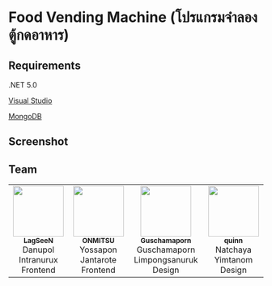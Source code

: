 # Food Vending Machine (โปรแกรมจำลองตู้กดอาหาร)


## Requirements

.NET 5.0

[Visual Studio](https://visualstudio.microsoft.com/)

[MongoDB](https://www.mongodb.com/)

## Screenshot



## Team
<table>
  <tr>
    <td align="center"><a href="https://github.com/LagSeeN"><img src="https://avatars1.githubusercontent.com/u/19259262?v=4" width="100px;" alt=""/><br /><sub><b>LagSeeN</b></sub></a><br />Danupol Intranurux<br />Frontend</td>
    <td align="center"><a href="https://github.com/ONMITSU"><img src="https://avatars1.githubusercontent.com/u/34770624?v=4" width="100px;" alt=""/><br /><sub><b>ONMITSU</b></sub></a><br />Yossapon Jantarote<br />Frontend</td></td>
    <td align="center"><a href="https://github.com/Guschamaporn"><img src="https://avatars1.githubusercontent.com/u/65846492?v=4" width="100px;" alt=""/><br /><sub><b>Guschamaporn</b></sub></a><br />Guschamaporn Limpongsanuruk<br />Design</td></td>
    <td align="center"><a href="https://github.com/Natchaya-Yimtanom"><img src="https://avatars1.githubusercontent.com/u/65905726?v=4" width="100px;" alt=""/><br /><sub><b>quinn</b></sub></a><br />Natchaya Yimtanom<br />Design</td></td>
  </tr>
</table>
